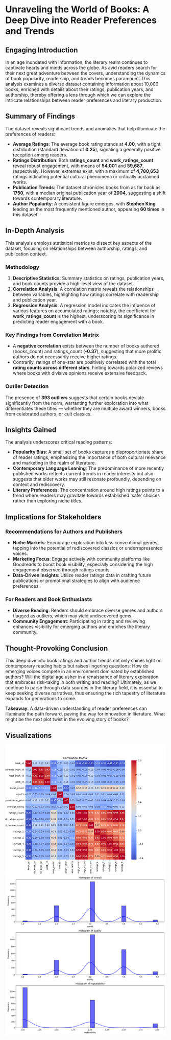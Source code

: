 # Unraveling the World of Books: A Deep Dive into Reader Preferences and Trends

## Engaging Introduction

In an age inundated with information, the literary realm continues to captivate hearts and minds across the globe. As avid readers search for their next great adventure between the covers, understanding the dynamics of book popularity, readership, and trends becomes paramount. This analysis examines a diverse dataset containing information about 10,000 books, enriched with details about their ratings, publication years, and authorship, thereby offering a lens through which we can explore the intricate relationships between reader preferences and literary production.

## Summary of Findings

The dataset reveals significant trends and anomalies that help illuminate the preferences of readers:

- **Average Ratings**: The average book rating stands at **4.00**, with a tight distribution (standard deviation of **0.25**), signaling a generally positive reception among readers.
- **Ratings Distribution**: Both **ratings_count** and **work_ratings_count** reveal robust engagement, with means of **54,001** and **59,687**, respectively. However, extremes exist, with a maximum of **4,780,653** ratings indicating potential cultural phenomena or critically acclaimed works.
- **Publication Trends**: The dataset chronicles books from as far back as **1750**, with a median original publication year of **2004**, suggesting a shift towards contemporary literature.
- **Author Popularity**: A consistent figure emerges, with **Stephen King** leading as the most frequently mentioned author, appearing **60 times** in this dataset.

## In-Depth Analysis

This analysis employs statistical metrics to dissect key aspects of the dataset, focusing on relationships between authorship, ratings, and publication context. 

### Methodology

1. **Descriptive Statistics**: Summary statistics on ratings, publication years, and book counts provide a high-level view of the dataset.
2. **Correlation Analysis**: A correlation matrix reveals the relationships between variables, highlighting how ratings correlate with readership and publication year.
3. **Regression Analysis**: A regression model indicates the influence of various features on accumulated ratings; notably, the coefficient for **work_ratings_count** is the highest, underscoring its significance in predicting reader engagement with a book.

### Key Findings from Correlation Matrix

- A **negative correlation** exists between the number of books authored (books_count) and ratings_count (**-0.37**), suggesting that more prolific authors do not necessarily receive higher ratings.
- Contrarily, ratings of one-star are positively correlated with the total **rating counts across different stars**, hinting towards polarized reviews where books with divisive opinions receive extensive feedback.

### Outlier Detection

The presence of **393 outliers** suggests that certain books deviate significantly from the norm, warranting further exploration into what differentiates these titles — whether they are multiple award winners, books from celebrated authors, or cult classics.

## Insights Gained

The analysis underscores critical reading patterns:

- **Popularity Bias**: A small set of books captures a disproportionate share of reader ratings, emphasizing the importance of both cultural relevance and marketing in the realm of literature.
- **Contemporary Language Leaning**: The predominance of more recently published works reflects current trends in reader interests but also suggests that older works may still resonate profoundly, depending on context and rediscovery.
- **Literary Preferences**: The concentration around high ratings points to a trend where readers may gravitate towards established 'safe' choices rather than exploring niche titles.

## Implications for Stakeholders

### Recommendations for Authors and Publishers

- **Niche Markets**: Encourage exploration into less conventional genres, tapping into the potential of rediscovered classics or underrepresented voices.
- **Marketing Focus**: Engage actively with community platforms like Goodreads to boost book visibility, especially considering the high engagement observed through ratings counts.
- **Data-Driven Insights**: Utilize reader ratings data in crafting future publications or promotional strategies to align with audience preferences.

### For Readers and Book Enthusiasts

- **Diverse Reading**: Readers should embrace diverse genres and authors flagged as outliers, which may yield undiscovered gems.
- **Community Engagement**: Participating in rating and reviewing enhances visibility for emerging authors and enriches the literary community.

## Thought-Provoking Conclusion

This deep dive into book ratings and author trends not only shines light on contemporary reading habits but raises lingering questions: How do emerging voices compete in an environment dominated by established authors? Will the digital age usher in a renaissance of literary exploration that embraces risk-taking in both writing and reading? Ultimately, as we continue to parse through data sources in the literary field, it is essential to keep seeking diverse narratives, thus ensuring the rich tapestry of literature expands for generations to come. 

**Takeaway**: A data-driven understanding of reader preferences can illuminate the path forward, paving the way for innovation in literature. What might be the next plot twist in the evolving story of books?

## Visualizations
![Correlation matrix showing the spread of the all the columns.](correlation_matrix.png)
![Combined Histogram image of all columns of the dataset](combined_histograms.png)

